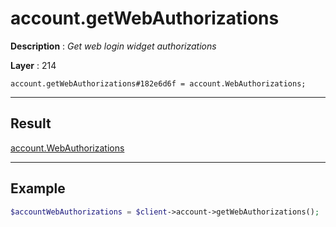 # account.getWebAuthorizations

**Description** : *Get web login widget authorizations*

**Layer** : 214

```tl
account.getWebAuthorizations#182e6d6f = account.WebAuthorizations;
```

---

## Result

[account.WebAuthorizations](type/account.WebAuthorizations)

---

## Example

```php
$accountWebAuthorizations = $client->account->getWebAuthorizations();
```